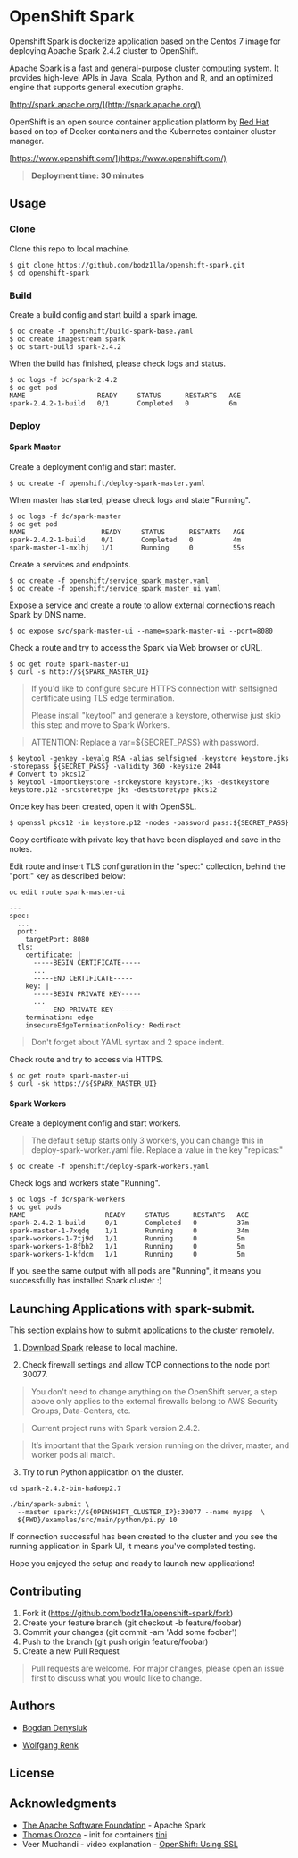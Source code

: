 # OpenShift Spark

Openshift Spark is dockerize application based on the Centos 7 image for deploying Apache Spark 2.4.2 cluster to OpenShift.

Apache Spark is a fast and general-purpose cluster computing system. It provides high-level APIs in Java, Scala, Python and R, and an optimized engine that supports general execution graphs.

[http://spark.apache.org/](http://spark.apache.org/)

OpenShift is an open source container application platform by [Red Hat](https://www.redhat.com) based on top of Docker containers and the Kubernetes container cluster manager.

[https://www.openshift.com/](https://www.openshift.com/)

> **Deployment time: 30 minutes**

## Usage

### Clone

Clone this repo to local machine.

```
$ git clone https://github.com/bodz1lla/openshift-spark.git
$ cd openshift-spark
```

### Build

Create a build config and start build a spark image.

```
$ oc create -f openshift/build-spark-base.yaml
$ oc create imagestream spark
$ oc start-build spark-2.4.2
```
When the build has finished, please check logs and status.

```
$ oc logs -f bc/spark-2.4.2
$ oc get pod
NAME                  READY     STATUS      RESTARTS   AGE
spark-2.4.2-1-build   0/1       Completed   0          6m
```

### Deploy

#### Spark Master

Create a deployment config and start master.

```
$ oc create -f openshift/deploy-spark-master.yaml
```

When master has started, please check logs and state "Running".

```
$ oc logs -f dc/spark-master
$ oc get pod
NAME                   READY     STATUS      RESTARTS   AGE
spark-2.4.2-1-build    0/1       Completed   0          4m
spark-master-1-mxlhj   1/1       Running     0          55s
```

Create a services and endpoints.

```
$ oc create -f openshift/service_spark_master.yaml
$ oc create -f openshift/service_spark_master_ui.yaml
```

Expose a service and create a route to allow external connections reach Spark by DNS name.

```
$ oc expose svc/spark-master-ui --name=spark-master-ui --port=8080

```
Check a route and try to access the Spark via Web browser or cURL.

```
$ oc get route spark-master-ui
$ curl -s http://${SPARK_MASTER_UI}
```

> If you'd like to configure secure HTTPS connection with selfsigned certificate using TLS edge termination.
>
> Please install "keytool" and generate a keystore, otherwise just skip this step and move to Spark Workers.

> ATTENTION: Replace a var=${SECRET_PASS} with password.

```
$ keytool -genkey -keyalg RSA -alias selfsigned -keystore keystore.jks -storepass ${SECRET_PASS} -validity 360 -keysize 2048
# Convert to pkcs12
$ keytool -importkeystore -srckeystore keystore.jks -destkeystore keystore.p12 -srcstoretype jks -deststoretype pkcs12
```

Once key has been created, open it with OpenSSL.

```
$ openssl pkcs12 -in keystore.p12 -nodes -password pass:${SECRET_PASS}

```

Copy certificate with private key that have been displayed and save in the notes.

Edit route and insert TLS configuration in the "spec:" collection,  behind the "port:" key as described below:

```
oc edit route spark-master-ui

---
spec:
  ...
  port:
    targetPort: 8080
  tls:
    certificate: |
      -----BEGIN CERTIFICATE-----
      ...
      -----END CERTIFICATE-----
    key: |
      -----BEGIN PRIVATE KEY-----
      ...
      -----END PRIVATE KEY-----
    termination: edge
    insecureEdgeTerminationPolicy: Redirect    
```

> Don't forget about YAML syntax and 2 space indent.

Check route and try to access via HTTPS.

```
$ oc get route spark-master-ui
$ curl -sk https://${SPARK_MASTER_UI}
```

#### Spark Workers

Create a deployment config and start workers.

> The default setup starts only 3 workers, you can change this in deploy-spark-worker.yaml file. Replace a value in the key "replicas:"

```
$ oc create -f openshift/deploy-spark-workers.yaml
```

Check logs and workers state "Running".
```
$ oc logs -f dc/spark-workers
$ oc get pods
NAME                    READY     STATUS      RESTARTS   AGE
spark-2.4.2-1-build     0/1       Completed   0          37m
spark-master-1-7xqdq    1/1       Running     0          34m
spark-workers-1-7tj9d   1/1       Running     0          5m
spark-workers-1-8fbh2   1/1       Running     0          5m
spark-workers-1-kfdcm   1/1       Running     0          5m
```

If you see the same output with all pods are "Running", it means you successfully has installed Spark cluster :)

## Launching Applications with spark-submit.

This section explains how to submit applications to the cluster remotely.

1. [Download Spark](https://spark.apache.org/downloads.html) release to local machine.

2. Check firewall settings and allow TCP connections to the node port 30077.  

> You don't need to change anything on the OpenShift server, a step above only applies to the external firewalls belong to AWS Security Groups, Data-Centers, etc.

> Current project runs with Spark version 2.4.2.

> It’s important that the Spark version running on the driver, master, and worker pods all match.

3. Try to run Python application on the cluster.

```
cd spark-2.4.2-bin-hadoop2.7

./bin/spark-submit \
  --master spark://${OPENSHIFT_CLUSTER_IP}:30077 --name myapp  \
  ${PWD}/examples/src/main/python/pi.py 10

```

If connection successful has been created to the cluster and you see the running application in Spark UI, it means you've completed testing.

Hope you enjoyed the setup and ready to launch new applications!

## Contributing

1. Fork it (https://github.com/bodz1lla/openshift-spark/fork)
2. Create your feature branch (git checkout -b feature/foobar)
3. Commit your changes (git commit -am 'Add some foobar')
4. Push to the branch (git push origin feature/foobar)
5. Create a new Pull Request

>Pull requests are welcome. For major changes, please open an issue first to discuss what you would like to change.

## Authors

* [Bogdan Denysiuk](https://github.com/bodz1lla)

* [Wolfgang Renk](https://github.com/wrenkredhat)

## License

## Acknowledgments

* [The Apache Software Foundation](https://github.com/apache) - Apache Spark
* [Thomas Orozco](https://github.com/krallin) - init for containers [tini](https://github.com/krallin/tini)
* Veer Muchandi - video explanation - [OpenShift: Using SSL](https://www.youtube.com/watch?v=rpT5qwcL3bE)
